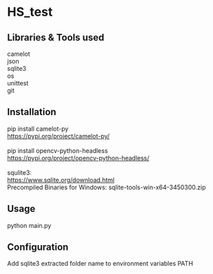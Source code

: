 # HS_test

## Libraries & Tools used
camelot<br>
json<br>
sqlite3<br>
os<br>
unittest<br>
git<br>

## Installation
pip install camelot-py<br>
https://pypi.org/project/camelot-py/<br>
<br>
pip install opencv-python-headless<br>
https://pypi.org/project/opencv-python-headless/<br>
<br>
squlite3: <br>
https://www.sqlite.org/download.html<br>
Precompiled Binaries for Windows: sqlite-tools-win-x64-3450300.zip<br>

## Usage
python main.py

## Configuration
Add sqlite3 extracted folder name to environment variables PATH
